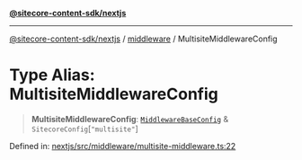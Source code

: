 [**@sitecore-content-sdk/nextjs**](../../README.md)

***

[@sitecore-content-sdk/nextjs](../../README.md) / [middleware](../README.md) / MultisiteMiddlewareConfig

# Type Alias: MultisiteMiddlewareConfig

> **MultisiteMiddlewareConfig**: [`MiddlewareBaseConfig`](MiddlewareBaseConfig.md) & `SitecoreConfig`\[`"multisite"`\]

Defined in: [nextjs/src/middleware/multisite-middleware.ts:22](https://github.com/Sitecore/xmc-jss-dev/blob/ee74fbe95e0fc8de46ce468c8a36831db55f7aeb/packages/nextjs/src/middleware/multisite-middleware.ts#L22)
